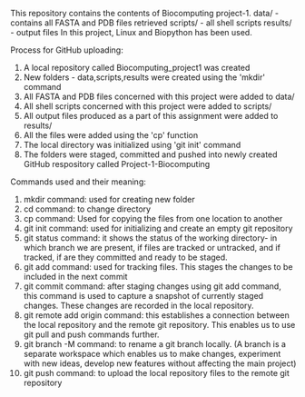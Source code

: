 This repository contains the contents of Biocomputing project-1. 
data/ - contains all FASTA and PDB files retrieved 
scripts/ - all shell scripts
results/ - output files
In this project, Linux and Biopython has been used.

Process for GitHub uploading:
1. A local repository called Biocomputing_project1 was created
2. New folders - data,scripts,results were created using the 'mkdir' command
3. All FASTA and PDB files concerned with this project were added to data/
4. All shell scripts concerned with this project were added to scripts/
5. All output files produced as a part of this assignment were added to results/
6. All the files were added using the 'cp' function
8. The local directory was initialized using 'git init' command
9. The folders were staged, committed and pushed into newly created GitHub respository called Project-1-Biocomputing


Commands used and their meaning:
1. mkdir command: used for creating new folder
2. cd command: to change directory
3. cp command: Used for copying the files from one location to another
4. git init command:  used for initializing and create an empty git repository
5. git status command:  it shows the status of the working directory- in which branch we are present, if files are tracked or untracked, and if tracked, if are they committed and ready to be staged. 
6. git add command: used for tracking files. This stages the changes to be included in the next commit
7. git commit command:  after staging changes using git add command, this command is used to capture a snapshot of currently staged changes. These changes are recorded in the local repository.
8. git remote add origin command:  this establishes a connection between the local repository and the remote git repository. This enables us to use git pull and push commands further.
9. git branch -M command:  to rename a git branch locally. (A branch is a separate workspace which enables us to make changes, experiment with new ideas, develop new features without affecting the main project)
10. git push command:  to upload the local repository files to the remote git repository

